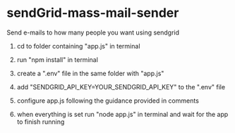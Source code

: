 # sendGrid-mass-mail-sender
Send e-mails to how many people you want using sendgrid


1. cd to folder containing "app.js" in terminal

2. run "npm install" in terminal

3. create a ".env" file in the same folder with "app.js"

4. add "SENDGRID_API_KEY=YOUR_SENDGRID_API_KEY" to the ".env" file

5. configure app.js following the guidance provided in comments

6. when everything is set run "node app.js" in terminal and wait for the app to finish running
